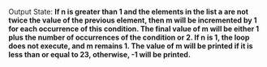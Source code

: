 Output State: **If n is greater than 1 and the elements in the list a are not twice the value of the previous element, then m will be incremented by 1 for each occurrence of this condition. The final value of m will be either 1 plus the number of occurrences of the condition or 2. If n is 1, the loop does not execute, and m remains 1. The value of m will be printed if it is less than or equal to 23, otherwise, -1 will be printed.**